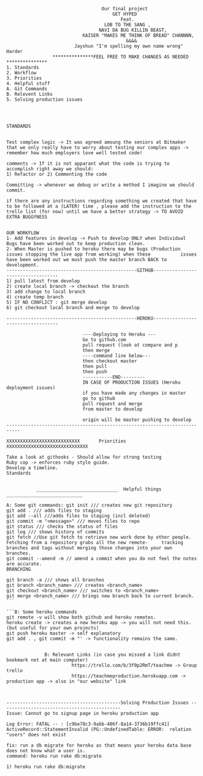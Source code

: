   
  ```--------------------------------------------Teach.ME--------------------------------------------------
                                     Our final project 
                                         GET HYPED
                                            Feat.
                                      LOB TO THE SANG ,
                                    NAVI DA BUG KILLIN BEAST,  
                              KAISER "MAKES ME THINK OF BREAD" CHANNNN,
                                              &&&&
                           Jayshun "I'm spelling my own name wrong" Harder
                   ***************FEEL FREE TO MAKE CHANGES AS NEEDED ***************                                                                   
1. Standards
2. Workflow
3. Priorities
4. Helpful stuff
A. Git Commands 
B. Relevent Links
5. Solving production issues
  
  
  

STANDARDS


Test complex logic -> It was agreed amoung the seniors at Bitmaker that we only really have to worry about testing our complex apps -> remember how much employers love well tested code!

comments -> If it is not apparant what the code is trying to accomplish right away we should:
1) Refactor or 2) Commenting the code

Committing -> whenever we debug or write a method I imagine we should commit. 

if there are any instructions regarding something we created that have to be followed at a (LATER) time , please add the instruction to the trello list (for now) until we have a better strategy -> TO AVOID EXTRA BUGGYNESS


OUR WORKFLOW
 1- Add features in develop -> Push to develop ONLY when Individual Bugs have been worked out to keep production clean.
 2- When Master is pushed to heroku there may be bugs (Production issues stopping the live app from working) when these           issues have been worked out we must push the master branch BACK to development.
------------------------------------------------GITHUB-----------------------------------
1) pull latest from develop
2) create local branch -> checkout the branch 
3) add change to local branch
4) create temp branch 
5) IF NO CONFLICT : git merge develop 
6) git checkout local branch and merge to develop

------------------------------------------------HEROKU-----------------------------------

                              ----Deploying to Heroku --- 
                              Go to github.com 
                              pull request (look at compare and p
                              then merge 
                              ----command line below---
                              then checkout master
                              then pull 
                              then push 
                              -----------END---------
                              IN CASE OF PRODUCTION ISSUES (Heroku deployment issues) 
                              if you have made any changes in master 
                              go to github 
                              pull request and merge 
                              from master to develop 

                              origin will be master pushing to develop
---------------------------------------------------------------------------
      
XXXXXXXXXXXXXXXXXXXXXXXXXXX       Priorities XXXXXXXXXXXXXXXXXXXXXXXXXXXXXX

Take a look at githooks - Should allow for strong testing
Ruby cop -> enforces ruby style guide.
Develop a timeline.
Standards


             ______________________________  Helpful things ____________________________ 
             
A: Some git commands: git init /// creates new git repository
git add . /// adds files to staging
git add --all ///adds files to staging (incl deleted) 
git commit -m "<message>" /// moves files to repo
git status /// checks the status of files
git log /// shows history of commits
git fetch //Use git fetch to retrieve new work done by other people. Fetching from a repository grabs all the new remote-     tracking branches and tags without merging those changes into your own branches.
git commit --amend -m // amend a commit when you do not feel the notes are accurate. 
BRANCHING

git branch -a /// shows all branches
git branch <branch_name> /// creates <branch_name>
git checkout <branch_name> /// switches to <branch_name>
git merge <branch_name> /// brings new branch back to current branch. ```
                
```B: Some heroku commands 
git remote -v will show both github and heroku remotes.  
heroku create -> creates a new heroku app -> you will not need this. (but useful for your own projects)
git push heroku master -> self explanatory 
git add . , git commit -m "' -> functionality remains the same.
                
                
                B: Relevant Links (in case you missed a link didnt bookmark not at main computer)
                          https://trello.com/b/3f0p2RmT/teachme -> Group trello
                          https://teachmeproduction.herokuapp.com -> production app -> also in "our website" link
                                  
                                  

------------------------------------------Solving Production Issues --------------------------------------------
Issue: Cannot go to signup page in heroku production app 

Log Error: FATAL -- : [c9be78c3-9abb-406f-8a14-3736b19ffc41] ActiveRecord::StatementInvalid (PG::UndefinedTable: ERROR:  relation "users" does not exist

fix: run a db migrate for heroku as that means your heroku data base does not know what a user is. 
command: heroku run rake db:migrate 

1) heroku run rake db:migrate
